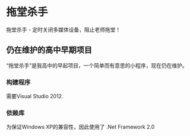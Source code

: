 # 拖堂杀手
拖堂杀手 - 定时关闭多媒体设备，阻止老师拖堂！  
  
## 仍在维护的高中早期项目  
“拖堂杀手”是我高中的早起项目，一个简单而有意思的小程序，现在仍在维护。  
  
### 构建程序  
需要Visual Studio 2012.  
  
### 依赖库  
为保证Windows XP的兼容性，因此使用了 .Net Framework 2.0  
